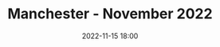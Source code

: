 ---
templateKey: 'event-page'
eventId: 179c6edc-fe8b-4720-a421-538b31d3d137
title: Manchester - November 2022
sup: "Join us for the 2nd Manchester Sitecore Technical User Group meetup of 2022.
It will be Hosted at DEPT® and they are kindly providing Refreshments and Pizza for everyone. 
We have some great Talks from Experts from the Sitecore Community and the oportunity to catchup with other Sitecore developers and network.
Please sign in and RSVP at the bottom of this page, so we can keep track of numbers for Food and Drinks.
Looking forward to seeing you all there.
One more thing, If your considering a new role then check out DEPT® careers: https://www.deptagency.com/careers/"
date: 2022-11-15 18:00
dateConfirmed: true
showOnlineRsvp: false
image: ../../../../img/dept-event-space2.jpg
sponsors: DEPT®
venue:
  name: DEPT® 
  address: 9th Floor, Bridgewater House, Whitworth Street, M1 6LT Manchester
  position: 
  details: ""
agenda:
  - agenda-item:
    time: "18:00"
    value: Arrival and networking
  - talk:
    time: "18:15"
    who: "Matt Knowles - Solutions Architect at EPAM Systems"
    intro: "The Cloud Utilising Cosmos to scale Powershell to enterprise level reporting and updating"
    description: "How many pages of type x have we got? Can we update all text components with style a applied to be swapped to style b? How many pages do we have with more than one unpublished version?
    All these are questions we face periodically and we reach for that trusty tool, however when your site gets enterprise scale (we have north of 50k pages) the usual methods of performing these operations, or generating these reports start to suffer, either taking a long time to run, or worse, timing out.
    We solved this problem using cosmos as a massive repository of rendering information, allowing not only PowerShell performance improvements, but also having common data requests generated in power BI, allowing developers and administrators to provide their real 'value added'"
  - talk:
    time: "18:45"
    who: "Jeremy Davis - Architect at UNRVLD & Dominic Hurst - Senior Consultant at Infinity Works"
    intro: "Sitecore Symposium Highlights"
    description: "This will be our first meet-up after the 'Sitecore Symposium' conference in Chicago. That's always a time for product announcements, new roadmaps and news about where Sitecore are heading in the coming year. Join us to find out what those announcements were, and get some insight into how they might affect you and your work."
  - talk: 
    time: "19:15"
    who: "Harivola Loic Rabehaja - Solution Architect at DEPT®"
    intro: "A Composable Sitecore XP: Pave the road towards HEADLESS"
    description: "In a world where composable directly translates to agility, flexibility, and agility, often times our clients might be lost in an overwhelming number of options and pathways.
    So many choices that when you take a closer look at them might be scary from a technology, business, budget, and resourcing point of view. 
    As a consultant, our duty is to advise the client the best we can to be a front-runner in their respective field and help them answer their most important question: 'where and how do I start?' 
    Loic will share with you how it helped their client leverage its Sitecore XP architecture and pave its way into the composable world."
  - talk:
    time: "19:45"
    who: "Adam Seabridge - Sitecore Consultant & Developer Flux Digital"
    intro:  "XM Cloud Demystified"
    description: "There has been a lot of information shared about XM Cloud over the past 6 months or so, but for some it's not clear what it is exactly or how it works. Adam will explain what XM Cloud is and isn't, what is included and how it compares to XP. He will also discuss where it fits in with the new SaaS products Sitecore has aquired and developed, the different development approaches and show how XM Cloud looks."
  - agenda-item:
    time: "20:15"
    value: Networking
  - agenda-item:
    time: "20:30"
    value: Close
meta:
  metaTitle: Sitecore User Group - Manchester November 2022  
  metaDescription: Join us for the 2nd Manchester Sitecore Technical User Group meetup of 2022 
  metaKeywords: sitecore, user group, manchester, DEPT, Symposium, SPE, Cloud
---